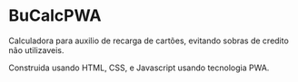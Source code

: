 # BuCalcPWA

Calculadora para auxilio de recarga de cartões, evitando sobras de credito não utilizaveis.

Construida usando HTML, CSS, e Javascript usando tecnologia PWA.
